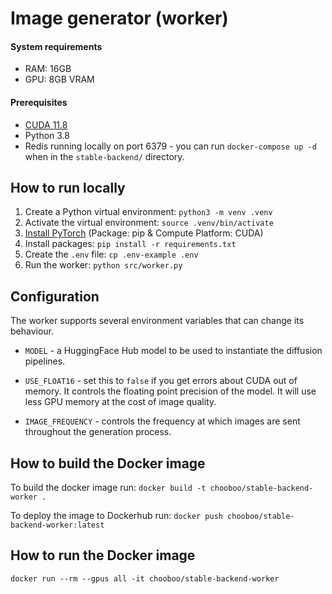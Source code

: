 # Image generator (worker)

#### System requirements
- RAM: 16GB
- GPU: 8GB VRAM

#### Prerequisites

- [CUDA 11.8](https://developer.nvidia.com/cuda-downloads)
- Python 3.8
- Redis running locally on port 6379 - you can run `docker-compose up -d` when in the 
`stable-backend/` directory.

## How to run locally

1. Create a Python virtual environment: `python3 -m venv .venv`
2. Activate the virtual environment: `source .venv/bin/activate`
3. [Install PyTorch](https://pytorch.org/) (Package: pip & Compute Platform: CUDA)
4. Install packages: `pip install -r requirements.txt`
2. Create the `.env` file: `cp .env-example .env`
5. Run the worker: `python src/worker.py`

## Configuration

The worker supports several environment variables that can change its behaviour.

- `MODEL` - a HuggingFace Hub model to be used to instantiate the diffusion pipelines.

- `USE_FLOAT16` - set this to `false` if you get errors about CUDA out of memory. It controls the floating point precision of the model.
It will use less GPU memory at the cost of image quality.

- `IMAGE_FREQUENCY` - controls the frequency at which images are sent throughout the generation process.

## How to build the Docker image

To build the docker image run: `docker build -t chooboo/stable-backend-worker .`

To deploy the image to Dockerhub run: `docker push chooboo/stable-backend-worker:latest`

## How to run the Docker image

`docker run --rm --gpus all -it chooboo/stable-backend-worker`

